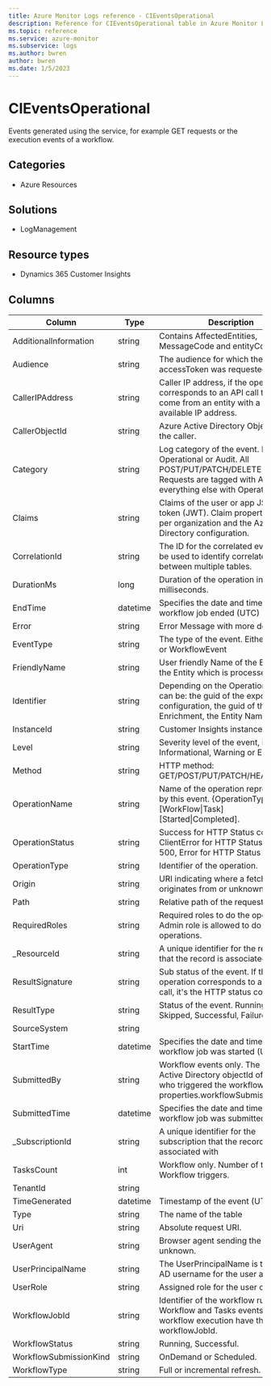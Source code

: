```yaml
---
title: Azure Monitor Logs reference - CIEventsOperational
description: Reference for CIEventsOperational table in Azure Monitor Logs.
ms.topic: reference
ms.service: azure-monitor
ms.subservice: logs
ms.author: bwren
author: bwren
ms.date: 1/5/2023
---
```


# CIEventsOperational

 Events generated using the service, for example GET requests or the execution events of a workflow.

## Categories

- Azure Resources
## Solutions

- LogManagement
## Resource types

- Dynamics 365 Customer Insights




## Columns

| Column | Type | Description |
| --- | --- | --- |
| AdditionalInformation | string | Contains AffectedEntities, MessageCode and entityCount. |
| Audience | string | The audience for which the accessToken was requested for. |
| CallerIPAddress | string | Caller IP address, if the operation corresponds to an API call that would come from an entity with a publicly available IP address. |
| CallerObjectId | string | Azure Active Directory ObjectId of the caller. |
| Category | string | Log category of the event. Either Operational or Audit. All POST/PUT/PATCH/DELETE HTTP Requests are tagged with Audit, everything else with Operational. |
| Claims | string | Claims of the user or app JSON web token (JWT). Claim properties vary per organization and the Azure Active Directory configuration. |
| CorrelationId | string | The ID for the correlated events. Can be used to identify correlated events between multiple tables. |
| DurationMs | long | Duration of the operation in milliseconds. |
| EndTime | datetime | Specifies the date and time that the workflow job ended (UTC) |
| Error | string | Error Message with more details. |
| EventType | string | The type of the event. Either ApiEvent or WorkflowEvent |
| FriendlyName | string | User friendly Name of the Export or the Entity which is processed. |
| Identifier | string | Depending on the OperationType in can be: the guid of the export configuration, the guid of the Enrichment, the Entity Name. |
| InstanceId | string | Customer Insights instance ID. |
| Level | string | Severity level of the event, is one of: Informational, Warning or Error. |
| Method | string | HTTP method: GET/POST/PUT/PATCH/HEAD |
| OperationName | string | Name of the operation represented by this event. {OperationType}.[WorkFlow\|Task][Started\|Completed]. |
| OperationStatus | string | Success for HTTP Status code < 400, ClientError for HTTP Status code < 500, Error for HTTP Status >= 500. |
| OperationType | string | Identifier of the operation. |
| Origin | string | URI indicating where a fetch originates from or unknown. |
| Path | string | Relative path of the request. |
| RequiredRoles | string | Required roles to do the operation. Admin role is allowed to do all operations. |
| _ResourceId | string | A unique identifier for the resource that the record is associated with |
| ResultSignature | string | Sub status of the event. If the operation corresponds to a REST API call, it's the HTTP status code. |
| ResultType | string | Status of the event. Running, Skipped, Successful, Failure. |
| SourceSystem | string |  |
| StartTime | datetime | Specifies the date and time that the workflow job was started (UTC) |
| SubmittedBy | string | Workflow events only. The Azure Active Directory objectId of the user who triggered the workflow, see also properties.workflowSubmissionKinds. |
| SubmittedTime | datetime | Specifies the date and time that the workflow job was submitted (UTC) |
| _SubscriptionId | string | A unique identifier for the subscription that the record is associated with |
| TasksCount | int | Workflow only. Number of tasks the Workflow triggers. |
| TenantId | string |  |
| TimeGenerated | datetime | Timestamp of the event (UTC). |
| Type | string | The name of the table |
| Uri | string | Absolute request URI. |
| UserAgent | string | Browser agent sending the request or unknown. |
| UserPrincipalName | string | The UserPrincipalName is the Azure AD username for the user accounts. |
| UserRole | string | Assigned role for the user or app. |
| WorkflowJobId | string | Identifier of the workflow run. All Workflow and Tasks events within the workflow execution have the same workflowJobId. |
| WorkflowStatus | string | Running, Successful. |
| WorkflowSubmissionKind | string | OnDemand or Scheduled. |
| WorkflowType | string | Full or incremental refresh. |
